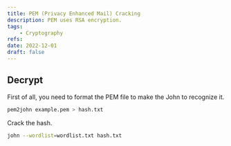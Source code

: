 ```yaml
---
title: PEM (Privacy Enhanced Mail) Cracking
description: PEM uses RSA encryption.
tags:
    - Cryptography
refs:
date: 2022-12-01
draft: false
---
```


## Decrypt

First of all, you need to format the PEM file to make the John to recognize it.

```sh
pem2john example.pem > hash.txt
```

Crack the hash.

```sh
john --wordlist=wordlist.txt hash.txt
```
